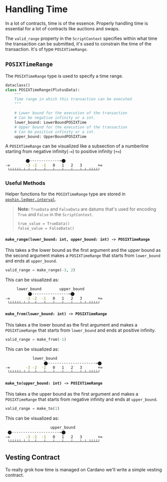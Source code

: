 # Handling Time

In a lot of contracts, time is of the essence.
Properly handling time is essential for a lot of contracts like auctions and swaps.

The `valid_range` property in the `ScriptContext` specifies within what time the transaction can be submitted, it's used to constrain the time of the transaction.
It's of type `POSIXTimeRange`.

## `POSIXTimeRange`

The `POSIXTimeRange` type is used to specify a time range.

```python
dataclass()
class POSIXTimeRange(PlutusData):
    """
    Time range in which this transaction can be executed
    """

    # Lower bound for the execution of the transaction
    # Can be negative infinity or a int.
    lower_bound: LowerBoundPOSIXTime
    # Upper bound for the execution of the transaction
    # Can be positive infinity or a int.
    upper_bound: UpperBoundPOSIXTime
```

A `POSIXTimeRange` can be visualized like a subsection of a numberline starting from negative infinity(`-∞`) to positive infinity (`+∞`)

```sh
         ⬤-------------→⬤
-∞       -3 -2  -1   0   1   2   3       +∞
 └┴┴┴┴┴─┴─┴──┴───┴───┴───┴───┴───┴─┴─┴┴┴┴┘ 
```

### Useful Methods

Helper functions for the `POSIXTimeRange` type are stored in [`opshin.ledger.interval`](https://opshin.opshin.dev/opshin/ledger/interval.html#opshin.ledger.interval).

>**Note:** `TrueData` and `FalseData` are datums that's used for encoding `True` and `False` in the `ScriptContext`.
>
> ```python
> true_value = TrueData()
> false_value = FalseData()
>```

#### `make_range(lower_bound: int, upper_bound: int) -> POSIXTimeRange`

This takes a the lower bound as the first argument and the upper bound as the second argument makes a `POSIXTimeRange` that starts from `lower_bound` and ends at `upper_bound`.

```python
valid_range = make_range(-3, 2)
```

This can be visualized as:

```sh
     lower_bound        upper_bound
          ⬤----------------→⬤
-∞       -3 -2  -1   0   1   2   3       +∞
 └┴┴┴┴┴─┴─┴──┴───┴───┴───┴───┴───┴─┴─┴┴┴┴┘ 
```

#### `make_from(lower_bound: int) -> POSIXTimeRange`

This takes a the lower bound as the first argument and makes a `POSIXTimeRange` that starts from `lower_bound` and ends at positive infinity.

```python
valid_range = make_from(-1)
```

This can be visualized as:

```sh
            lower_bound     
                 ⬤---------------------→⬤
-∞       -3 -2  -1   0   1   2   3       +∞
 └┴┴┴┴┴─┴─┴──┴───┴───┴───┴───┴───┴─┴─┴┴┴┴┘ 
```

#### `make_to(upper_bound: int) -> POSIXTimeRange`

This takes a the upper bound as the first argument and makes a `POSIXTimeRange` that starts from negative infinity and ends at `upper_bound`.

```python
valid_range = make_to(1)
```

This can be visualized as:

```sh
                    upper_bound 
 ⬤---------------------→⬤
-∞       -3 -2  -1   0   1   2   3       +∞
 └┴┴┴┴┴─┴─┴──┴───┴───┴───┴───┴───┴─┴─┴┴┴┴┘ 
```

## Vesting Contract

To really grok how time is managed on Cardano we'll write a simple vesting contract.
